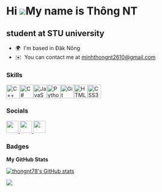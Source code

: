 Hi ![](https://user-images.githubusercontent.com/18350557/176309783-0785949b-9127-417c-8b55-ab5a4333674e.gif)My name is Thông NT
================================================================================================================================

student at STU university
-------------------------

* 🌍  I'm based in Đăk Nông
* ✉️  You can contact me at [minhthongnt2610@gmail.com](mailto:minhthongnt2610@gmail.com)

### Skills


<p align="left">
<a href="https://docs.microsoft.com/en-us/cpp/?view=msvc-170" target="_blank" rel="noreferrer"><img src="https://raw.githubusercontent.com/danielcranney/readme-generator/main/public/icons/skills/cplusplus-colored.svg" width="36" height="36" alt="C++" /></a><a href="https://docs.microsoft.com/en-us/dotnet/csharp/" target="_blank" rel="noreferrer"><img src="https://raw.githubusercontent.com/danielcranney/readme-generator/main/public/icons/skills/csharp-colored.svg" width="36" height="36" alt="C#" /></a><a href="https://developer.mozilla.org/en-US/docs/Web/JavaScript" target="_blank" rel="noreferrer"><img src="https://raw.githubusercontent.com/danielcranney/readme-generator/main/public/icons/skills/javascript-colored.svg" width="36" height="36" alt="JavaScript" /></a><a href="https://www.python.org/" target="_blank" rel="noreferrer"><img src="https://raw.githubusercontent.com/danielcranney/readme-generator/main/public/icons/skills/python-colored.svg" width="36" height="36" alt="Python" /></a><a href="https://git-scm.com/" target="_blank" rel="noreferrer"><img src="https://raw.githubusercontent.com/danielcranney/readme-generator/main/public/icons/skills/git-colored.svg" width="36" height="36" alt="Git" /></a><a href="https://developer.mozilla.org/en-US/docs/Glossary/HTML5" target="_blank" rel="noreferrer"><img src="https://raw.githubusercontent.com/danielcranney/readme-generator/main/public/icons/skills/html5-colored.svg" width="36" height="36" alt="HTML5" /></a><a href="https://www.w3.org/TR/CSS/#css" target="_blank" rel="noreferrer"><img src="https://raw.githubusercontent.com/danielcranney/readme-generator/main/public/icons/skills/css3-colored.svg" width="36" height="36" alt="CSS3" /></a>
</p>


### Socials

<p align="left"> <a href="https://discord.com/users/https://discord.gg/CRRF5PpC" target="_blank" rel="noreferrer"> <picture> <source media="(prefers-color-scheme: dark)" srcset="[undefined](https://www.bing.com/images/search?view=detailV2&ccid=FiFASn1%2b&id=0F0432DCEE13E0D5A2E8D4F9DBA3E96AA5AE3253&thid=OIP.FiFASn1-AVyY6FuWH-vfrQHaHa&mediaurl=https%3a%2f%2fbestsecuritysearch.com%2fwp-content%2fuploads%2f2016%2f10%2fdiscord-logo-bss.png&cdnurl=https%3a%2f%2fth.bing.com%2fth%2fid%2fR.1621404a7d7e015c98e85b961febdfad%3frik%3dUzKupWrpo9v51A%26pid%3dImgRaw%26r%3d0&exph=1600&expw=1600&q=icon+discord&simid=608055348351036170&FORM=IRPRST&ck=E1F1D32E08B518D75E0D557FD8393DC4&selectedIndex=6&ajaxhist=0&ajaxserp=0)" /> <source media="(prefers-color-scheme: light)" srcset="https://raw.githubusercontent.com/danielcranney/readme-generator/main/public/icons/socials/discord.svg" /> <img src="https://raw.githubusercontent.com/danielcranney/readme-generator/main/public/icons/socials/discord.svg" width="32" height="32" /> </picture> </a> <a href="https://www.facebook.com/thongnt7804" target="_blank" rel="noreferrer"> <picture> <source media="(prefers-color-scheme: dark)" srcset="[undefined](https://www.bing.com/images/search?view=detailV2&ccid=hGaetDAQ&id=DD699378F075B807EE092502174EC2CD724E4116&thid=OIP.hGaetDAQWapgIJbIOhPhXwHaHa&mediaurl=https%3a%2f%2f1.bp.blogspot.com%2f-S8HTBQqmfcs%2fXN0ACIRD9PI%2fAAAAAAAAAlo%2fFLhccuLdMfIFLhocRjWqsr9cVGdTN_8sgCPcBGAYYCw%2fs1600%2ff_logo_RGB-Blue_1024.png&cdnurl=https%3a%2f%2fth.bing.com%2fth%2fid%2fR.84669eb4301059aa602096c83a13e15f%3frik%3dFkFOcs3CThcCJQ%26pid%3dImgRaw%26r%3d0&exph=1600&expw=1600&q=icon+facebook&simid=607990361219225695&FORM=IRPRST&ck=35408430E05F9A5CCF02616307102D6D&selectedIndex=0&ajaxhist=0&ajaxserp=0)" /> <source media="(prefers-color-scheme: light)" srcset="https://raw.githubusercontent.com/danielcranney/readme-generator/main/public/icons/socials/facebook.svg" /> <img src="https://raw.githubusercontent.com/danielcranney/readme-generator/main/public/icons/socials/facebook.svg" width="32" height="32" /> </picture> </a> <a href="https://www.github.com/thongnt78" target="_blank" rel="noreferrer"> <picture> <source media="(prefers-color-scheme: dark)" srcset="https://raw.githubusercontent.com/danielcranney/readme-generator/main/public/icons/socials/github-dark.svg" /> <source media="(prefers-color-scheme: light)" srcset="https://raw.githubusercontent.com/danielcranney/readme-generator/main/public/icons/socials/github.svg" /> <img src="https://raw.githubusercontent.com/danielcranney/readme-generator/main/public/icons/socials/github.svg" width="32" height="32" /> </picture> </a></p>

### Badges

<b>My GitHub Stats</b>

<a href="http://www.github.com/thongnt78"><img src="https://github-readme-stats.vercel.app/api?username=thongnt78&show_icons=true&hide=&count_private=true&title_color=14b8a6&text_color=a855f7&icon_color=ef4444&bg_color=000000&hide_border=true&show_icons=true" alt="thongnt78's GitHub stats" /></a>

<a href="http://www.github.com/thongnt78"><img src="https://github-readme-streak-stats.herokuapp.com/?user=thongnt78&stroke=a855f7&background=000000&ring=14b8a6&fire=14b8a6&currStreakNum=a855f7&currStreakLabel=14b8a6&sideNums=a855f7&sideLabels=a855f7&dates=a855f7&hide_border=true" /></a>
